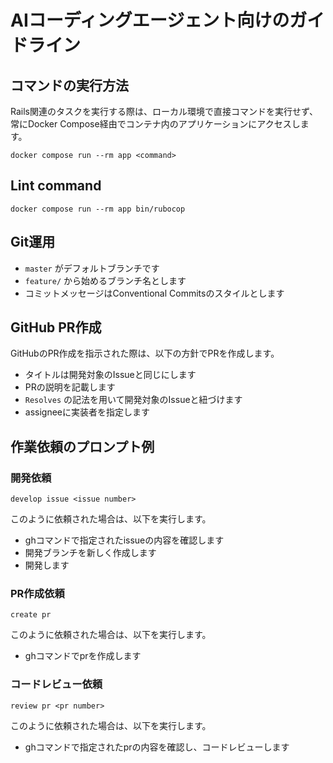 # AIコーディングエージェント向けのガイドライン

## コマンドの実行方法

Rails関連のタスクを実行する際は、ローカル環境で直接コマンドを実行せず、常にDocker Compose経由でコンテナ内のアプリケーションにアクセスします。

```
docker compose run --rm app <command>
```

## Lint command

```
docker compose run --rm app bin/rubocop
```

## Git運用

- `master` がデフォルトブランチです
- `feature/` から始めるブランチ名とします
- コミットメッセージはConventional Commitsのスタイルとします

## GitHub PR作成

GitHubのPR作成を指示された際は、以下の方針でPRを作成します。

- タイトルは開発対象のIssueと同じにします
- PRの説明を記載します
- `Resolves` の記法を用いて開発対象のIssueと紐づけます
- assigneeに実装者を指定します

## 作業依頼のプロンプト例

### 開発依頼

```
develop issue <issue number>
```

このように依頼された場合は、以下を実行します。

- ghコマンドで指定されたissueの内容を確認します
- 開発ブランチを新しく作成します
- 開発します

### PR作成依頼

```
create pr
```

このように依頼された場合は、以下を実行します。

- ghコマンドでprを作成します

### コードレビュー依頼

```
review pr <pr number>
```

このように依頼された場合は、以下を実行します。

- ghコマンドで指定されたprの内容を確認し、コードレビューします

